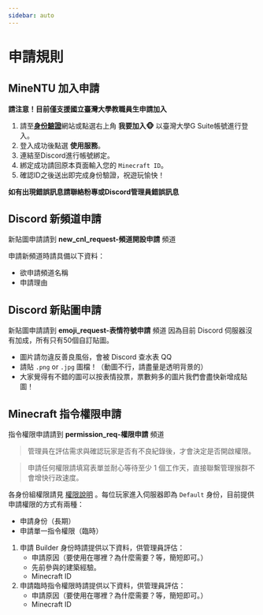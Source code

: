 ```yaml
---
sidebar: auto
---
```


# 申請規則

## MineNTU 加入申請
**請注意！目前僅支援國立臺灣大學教職員生申請加入**

1. 請至[**身份驗證**](https://dashboard.myntu.me/auth)網站或點選右上角 **我要加入🐵**
以臺灣大學G Suite帳號進行登入。
2. 登入成功後點選 **使用服務**。
3. 連結至Discord進行帳號綁定。
4. 綁定成功請回原本頁面輸入您的 `Minecraft ID`。
5. 確認ID之後送出即完成身份驗證，祝遊玩愉快！

**如有出現錯誤訊息請聯絡粉專或Discord管理員錯誤訊息**

## Discord 新頻道申請
新貼圖申請請到 **new_cnl_request-頻道開設申請** 頻道

申請新頻道時請具備以下資料：

- 欲申請頻道名稱
- 申請理由

## Discord 新貼圖申請
新貼圖申請請到 **emoji_request-表情符號申請** 頻道
因為目前 Discord 伺服器沒有加成，所有只有50個自訂貼圖。

- 圖片請勿違反善良風俗，會被 Discord 查水表 QQ
- 請貼 `.png` or `.jpg` 圖檔！（動圖不行，請盡量是透明背景的）
- 大家覺得有不錯的圖可以按表情投票，票數夠多的圖片我們會盡快新增成貼圖！

## Minecraft 指令權限申請
指令權限申請請到 **permission_req-權限申請** 頻道
> 管理員在評估需求與確認玩家是否有不良紀錄後，才會決定是否開啟權限。

> 申請任何權限請填寫表單並耐心等待至少 1 個工作天，直接聯繫管理猴群不會增快行政速度。

各身份組權限請見 [權限說明](https://www.notion.so/faef9f62e63a43baab8de53f06768808) 。每位玩家進入伺服器即為 `Default` 身份，目前提供申請權限的方式有兩種：
- 申請身份（長期）
- 申請單一指令權限（臨時）
1. 申請 Builder 身份時請提供以下資料，供管理員評估：
    - 申請原因（要使用在哪裡？為什麼需要？等，簡短即可。）
    - 先前參與的建築經驗。
    - Minecraft ID
2. 申請臨時指令權限時請提供以下資料，供管理員評估：
    - 申請原因（要使用在哪裡？為什麼需要？等，簡短即可。）
    - Minecraft ID